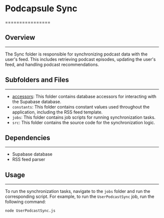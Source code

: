 # Podcapsule Sync
================

## Overview
------------

The Sync folder is responsible for synchronizing podcast data with the user's feed. This includes retrieving podcast episodes, updating the user's feed, and handling podcast recommendations.

## Subfolders and Files
-----------------------

* [accessors](cci:4:///Users/timroty/Documents/GitHub/PodCapsule/Sync/src/jobs/UserPodcastSync.ts:0:0-4:0): This folder contains database accessors for interacting with the Supabase database.
* `constants`: This folder contains constant values used throughout the application, including the RSS feed template.
* `jobs`: This folder contains job scripts for running synchronization tasks.
* `src`: This folder contains the source code for the synchronization logic.

## Dependencies
------------

* Supabase database
* RSS feed parser

## Usage
-----

To run the synchronization tasks, navigate to the `jobs` folder and run the corresponding script. For example, to run the `UserPodcastSync` job, run the following command:
```bash
node UserPodcastSync.js